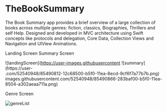 # TheBookSummary
The Book Summary app provides a brief overview of a large collection of books across multiple genres: fiction, classics, Biographies, Thrillers and self Help. Designed and developed in MVC architecture using Swift concepts like protocols and delegation, Core Data, Collection Views and Navigation and UIView Animations. 

Landing Screen                                                                                         Summary Screen

![landingScreen](https://user-images.githubusercontent                                         ![summary](https://user-             
.com/52540948/85490812-12c68500-b5f0-11ea-8ecd-9cf6f7a77b7b.png)                    images.githubusercontent.com/52540948/85490866-283baf00-b5f0-11ea-8504-a302aeaa711a.png)   

                                                                                    
Genre Screen

![genreList](https://user-images.githubusercontent.com/52540948/85490838-1e19b080-b5f0-11ea-990c-a0663b53dbf9.png)




